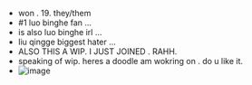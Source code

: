 - won . 19. they/them
- #1 luo binghe fan ...
- is also luo binghe irl ...
- liu qingge biggest hater ...
- ALSO THIS A WIP. I JUST JOINED . RAHH.
- speaking of wip. heres a doodle am wokring on . do u like it.
- ![image](https://github.com/user-attachments/assets/3b0a3ea7-be59-4532-b23b-f8a6f5220995)

<!---
kyusoob/kyusoob is a ✨ special ✨ repository because its `README.md` (this file) appears on your GitHub profile.
You can click the Preview link to take a look at your changes.
--->

